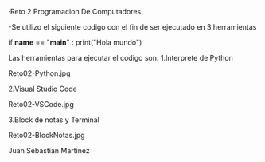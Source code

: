 ·Reto 2 Programacion De Computadores

-Se utilizo el siguiente codigo con el fin de ser ejecutado en 3 herramientas

if __name__ == "__main__" :
  print("Hola mundo")

  Las herramientas para ejecutar el codigo son:
  1.Interprete de Python

  Reto02-Python.jpg

  2.Visual Studio Code

Reto02-VSCode.jpg
  
  3.Block de notas y Terminal

Reto02-BlockNotas.jpg

  Juan Sebastian Martinez

